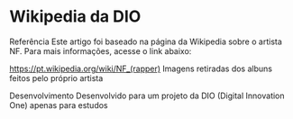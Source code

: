 # Wikipedia da DIO

Referência
Este artigo foi baseado na página da Wikipedia sobre o artista NF. Para mais informações, acesse o link abaixo:

https://pt.wikipedia.org/wiki/NF_(rapper)
Imagens retiradas dos albuns feitos pelo próprio artista

Desenvolvimento
Desenvolvido para um projeto da DIO (Digital Innovation One) apenas para estudos
